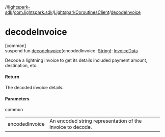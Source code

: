 //[lightspark-sdk](../../../index.md)/[com.lightspark.sdk](../index.md)/[LightsparkCoroutinesClient](index.md)/[decodeInvoice](decode-invoice.md)

# decodeInvoice

[common]\
suspend fun [decodeInvoice](decode-invoice.md)(encodedInvoice: [String](https://kotlinlang.org/api/latest/jvm/stdlib/kotlin/-string/index.html)): [InvoiceData](../../com.lightspark.sdk.model/-invoice-data/index.md)

Decode a lightning invoice to get its details included payment amount, destination, etc.

#### Return

The decoded invoice details.

#### Parameters

common

| | |
|---|---|
| encodedInvoice | An encoded string representation of the invoice to decode. |
